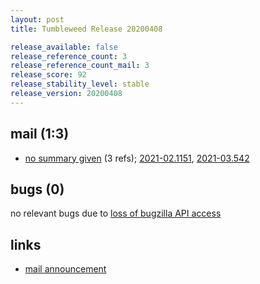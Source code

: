 ```yaml
---
layout: post
title: Tumbleweed Release 20200408

release_available: false
release_reference_count: 3
release_reference_count_mail: 3
release_score: 92
release_stability_level: stable
release_version: 20200408
---
```


## mail (1:3)

- [no summary given](https://github.com/boombatower/tumbleweed-review/issues/10) (3 refs); [2021-02.1151](https://github.com/boombatower/tumbleweed-review/issues/10), [2021-03.542](https://github.com/boombatower/tumbleweed-review/issues/10)

## bugs (0)

<!--more-->

no relevant bugs due to [loss of bugzilla API access](https://bugzilla.opensuse.org/show_bug.cgi?id=1157722)



## links

- [mail announcement](https://github.com/boombatower/tumbleweed-review/issues/10)
